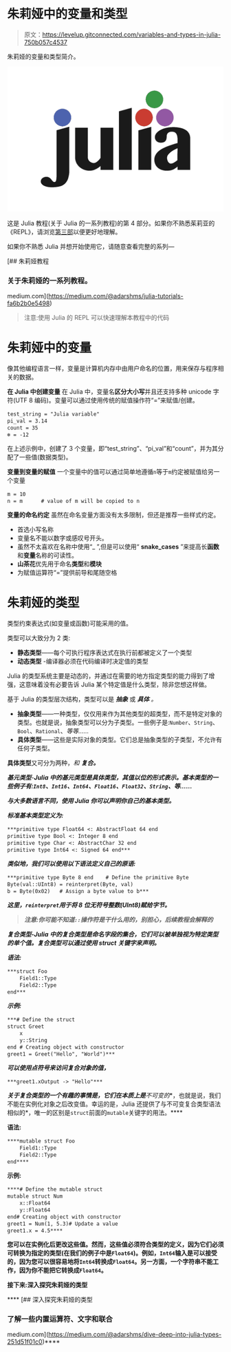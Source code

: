 # 朱莉娅中的变量和类型

> 原文：<https://levelup.gitconnected.com/variables-and-types-in-julia-750b057c4537>

朱莉娅的变量和类型简介。

![](img/e6033961983ff95aac8c24d5e347d7cc.png)

这是 Julia 教程(关于 Julia 的一系列教程)的第 4 部分。如果你不熟悉茱莉亚的《REPL》，请浏览[第三部](https://medium.com/@adarshms/read-eval-print-loop-in-julia-24a4192b999b)以便更好地理解。

如果你不熟悉 Julia 并想开始使用它，请随意查看完整的系列—

[](https://medium.com/@adarshms/julia-tutorials-fa6b2b0e5498) [## 朱莉娅教程

### 关于朱莉娅的一系列教程。

medium.com](https://medium.com/@adarshms/julia-tutorials-fa6b2b0e5498) 

> 注意:使用 Julia 的 REPL 可以快速理解本教程中的代码

# 朱莉娅中的变量

像其他编程语言一样，变量是计算机内存中由用户命名的位置，用来保存与程序相关的数据。

**在 Julia 中创建变量**
在 Julia 中，变量名**区分大小写**并且还支持多种 unicode 字符(UTF 8 编码)。变量可以通过使用传统的赋值操作符“=”来赋值/创建。

```
test_string = "Julia variable"
pi_val = 3.14
count = 35
❄ = -12
```

在上述示例中，创建了 3 个变量，即“test_string”、“pi_val”和“count”，并为其分配了一些值(数据类型)。

**变量到变量的赋值** 一个变量中的值可以通过简单地遵循`n`等于`m`约定被赋值给另一个变量

```
m = 10
n = m      # value of m will be copied to n
```

**变量的命名约定** 虽然在命名变量方面没有太多限制，但还是推荐一些样式约定。

*   首选小写名称
*   变量名不能以数字或感叹号开头。
*   虽然不太喜欢在名称中使用“_ ”,但是可以使用“ **snake_cases** ”来提高长**函数**和**变量**名称的可读性。
*   **山茶花**优先用于命名**类型**和**模块**
*   为赋值运算符“=”提供前导和尾随空格

# 朱莉娅的类型

类型约束表达式(如变量或函数)可能采用的值。

类型可以大致分为 2 类:

*   **静态类型**——每个可执行程序表达式在执行前都被定义了一个类型
*   **动态类型** -编译器必须在代码编译时决定值的类型

Julia 的类型系统主要是动态的，并通过在需要的地方指定类型的能力得到了增强，这意味着没有必要告诉 Julia 某个特定值是什么类型，除非您想这样做。

基于 Julia 的类型层次结构，类型可以是 ***抽象*** 或 ***具体*** *。*

*   **抽象类型**——一种类型，仅仅用来作为其他类型的超类型，而不是特定对象的类型。也就是说，抽象类型可以分为子类型。一些例子是:`Number`、`String`、`Bool`、`Rational`、*等等……*
*   **具体类型**——这些是实际对象的类型。它们总是抽象类型的子类型，不允许有任何子类型。

**具体类型**又可分为两种，*和 ***复合。****

***基元类型**-**Julia 中的基元类型是具体类型，其值以位的形式表示。基本类型的一些例子有:`Int8`、`Int16`、`Int64`、`Float16`、`Float32`、`String`、*等……****

***与大多数语言不同，使用 Julia 你可以声明你自己的基本类型。***

***标准基本类型定义为:***

```
***primitive type Float64 <: AbstractFloat 64 end
primitive type Bool <: Integer 8 end
primitive type Char <: AbstractChar 32 end
primitive type Int64 <: Signed 64 end***
```

***类似地，我们可以使用以下语法定义自己的原语:***

```
***primitive type Byte 8 end    # Define the primitive Byte
Byte(val::UInt8) = reinterpret(Byte, val)
b = Byte(0x02)   # Assign a byte value to b***
```

***这里，`reinterpret`用于将 8 位无符号整数(UInt8)赋给字节。***

> *****注意**:你可能不知道`::`操作符是干什么用的，别担心，后续教程会解释的***

*****复合类型**-Julia 中的复合类型是命名字段的集合，它们可以被单独视为特定类型的单个值。复合类型可以通过使用 **struct** 关键字来声明。***

***语法:***

```
***struct Foo
    Field1::Type
    Field2::Type
end***
```

***示例:***

```
***# Define the struct
struct Greet
    x
    y::String
end # Creating object with constructor
greet1 = Greet("Hello", "World")***
```

***可以使用点符号来访问复合对象的值，***

```
***greet1.xOutput -> "Hello"***
```

***关于复合类型的一个有趣的事情是，它们在本质上是**不可变的**，也就是说，我们不能在实例化对象之后改变值。幸运的是，Julia 还提供了与不可变复合类型语法相似的*，唯一的区别是`struct`前面的`mutable`关键字的用法。****

****语法:****

```
****mutable struct Foo
    Field1::Type
    Field2::Type
end****
```

****示例:****

```
****# Define the mutable struct
mutable struct Num
    x::Float64
    y::Float64
end# Creating object with constructor
greet1 = Num(1, 5.3)# Update a value
greet1.x = 4.5****
```

****您可以在实例化后更改这些值。然而，这些值必须符合类型的定义，因为它们必须可转换为指定的类型(在我们的例子中是`Float64`)。例如，`Int64`输入是可以接受的，因为您可以很容易地将`Int64`转换成`Float64`。另一方面，一个字符串不能工作，因为你不能把它转换成`Float64`。****

****接下来:深入探究朱莉娅的类型****

****[](https://medium.com/@adarshms/dive-deep-into-julia-types-251d51f01c0) [## 深入探究朱莉娅的类型

### 了解一些内置运算符、文字和联合

medium.com](https://medium.com/@adarshms/dive-deep-into-julia-types-251d51f01c0)****